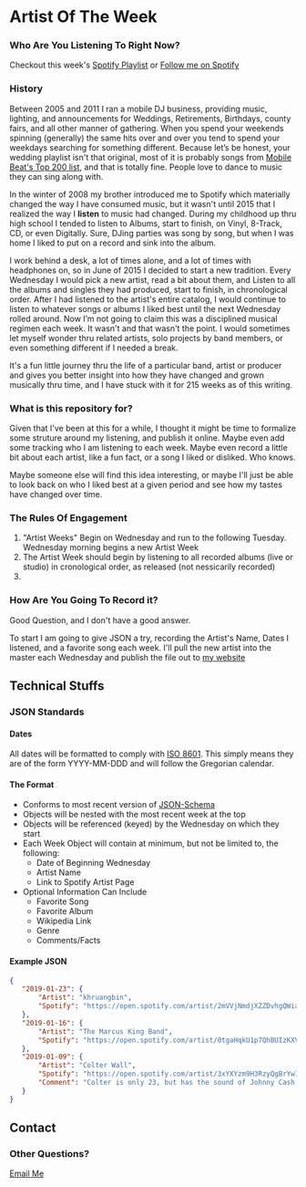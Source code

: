 # Artist Of The Week

### Who Are You Listening To Right Now?
Checkout this week's [Spotify Playlist](https://open.spotify.com/user/gabejaquish/playlist/7lbtghXSJ6oatTVQyTBLOs?si=GOixKmkTQP-aGsyxeMKXWQ) or [Follow me on Spotify](https://open.spotify.com/user/gabejaquish?si=0ZzKz3B4SMGxdP5t1WwTow)

### History
Between 2005 and 2011 I ran a mobile DJ business, providing music, lighting, and announcements for Weddings, Retirements, Birthdays, county fairs, and all other manner of gathering. When you spend your weekends spinning (generally) the same hits over and over you tend to spend your weekdays searching for something different. Because let’s be honest, your wedding playlist isn't that original, most of it is probably songs from [Mobile Beat's Top 200 list](https://www.mobilebeat.com/top-200/), and that is totally fine. People love to dance to music they can sing along with.

In the winter of 2008 my brother introduced me to Spotify which materially changed the way I have consumed music, but it wasn't until 2015 that I realized the way I **listen** to music had changed. During my childhood up thru high school I tended to listen to Albums, start to finish, on Vinyl, 8-Track, CD, or even Digitally. Sure, DJing parties was song by song, but when I was home I liked to put on a record and sink into the album.

I work behind a desk, a lot of times alone, and a lot of times with headphones on, so in June of 2015 I decided to start a new tradition. Every Wednesday I would pick a new artist, read a bit about them, and Listen to all the albums and singles they had produced, start to finish, in chronological order. After I had listened to the artist's entire catalog, I would continue to listen to whatever songs or albums I liked best until the next Wednesday rolled around. Now I’m not going to claim this was a disciplined musical regimen each week. It wasn't and that wasn't the point. I would sometimes let myself wonder thru related artists, solo projects by band members, or even something different if I needed a break. 

It's a fun little journey thru the life of a particular band, artist or producer and gives you better insight into how they have changed and grown musically thru time, and I have stuck with it for 215 weeks as of this writing. 

### What is this repository for?
Given that I've been at this for a while, I thought it might be time to formalize some struture around my listening, and publish it online. Maybe even add some tracking who I am listening to each week. Maybe even record a little bit about each artist, like a fun fact, or a song I liked or disliked. Who knows.

Maybe someone else will find this idea interesting, or maybe I'll just be able to look back on who I liked best at a given period and see how my tastes have changed over time. 


### The Rules Of Engagement
1. "Artist Weeks" Begin on Wednesday and run to the following Tuesday. Wednesday morning begins a new Artist Week
1. The Artist Week should begin by listening to all recorded albums (live or studio) in cronological order, as released (not nessicarily recorded)
1. 

### How Are You Going To Record it?
Good Question, and I don't have a good answer. 

To start I am going to give JSON a try, recording the Artist's Name, Dates I listened, and a favorite song each week. I'll pull the new artist into the master each Wednesday and publish the file out to [my website](https://www.gabrieljaquish.com)


## Technical Stuffs
### JSON Standards
#### Dates
All dates will be formatted to comply with [ISO 8601](https://en.wikipedia.org/wiki/ISO_8601). This simply means they are of the form YYYY-MM-DDD and will follow the Gregorian calendar.

#### The Format
* Conforms to most recent version of [JSON-Schema](http://json-schema.org/)
* Objects will be nested with the most recent week at the top
* Objects will be referenced (keyed) by the Wednesday on which they start
* Each Week Object will contain at minimum, but not be limited to, the following:
    * Date of Beginning Wednesday
    * Artist Name
    * Link to Spotify Artist Page
 * Optional Information Can Include
     * Favorite Song
     * Favorite Album
     * Wikipedia Link
     * Genre
     * Comments/Facts
  
 #### Example JSON   
 ```json
 {
	"2019-01-23": {
		"Artist": "khruangbin",
		"Spotify": "https://open.spotify.com/artist/2mVVjNmdjXZZDvhgQWiakk?si=Et3EKrg8SSK8Gio57HLhxA"
	},
	"2019-01-16": {
		"Artist": "The Marcus King Band",
		"Spotify": "https://open.spotify.com/artist/0tgaHqkU1p7QhBUIzKXVU9?si=9ps-yPFyTWyfG079oVKvcg"
	},
	"2019-01-09": {
		"Artist": "Colter Wall",
		"Spotify": "https://open.spotify.com/artist/3xYXYzm9H3RzyQgBrYwIcx?si=XD9EgIVmSxuRRNrgK7FimA",
		"Comment": "Colter is only 23, but has the sound of Johnny Cash meets Bob Dylan."
	}
}
```

## Contact

### Other Questions?
[Email Me](mailto:gabrieljaquish@gmail.com)


